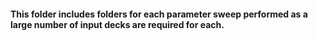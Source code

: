 #### This folder includes folders for each parameter sweep performed as a large number of input decks are required for each.